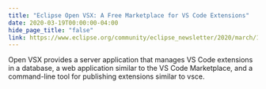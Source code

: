 ```yaml
---
title: "Eclipse Open VSX: A Free Marketplace for VS Code Extensions"
date: 2020-03-19T00:00:00-04:00
hide_page_title: "false"
link: https://www.eclipse.org/community/eclipse_newsletter/2020/march/1.php
---
```

Open VSX provides a server application that manages VS Code extensions in a database, a web application similar to the VS Code Marketplace, and a command-line tool for publishing extensions similar to vsce.
